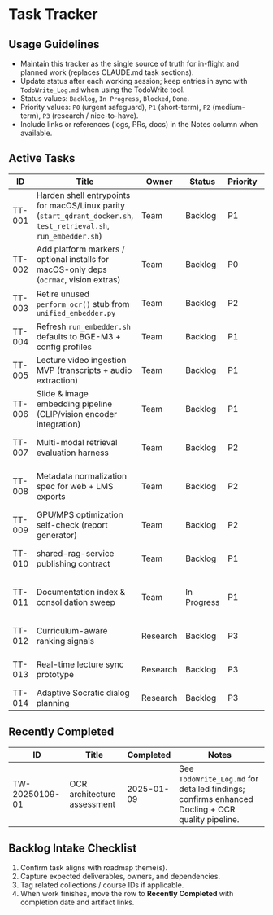 # Task Tracker

## Usage Guidelines
- Maintain this tracker as the single source of truth for in-flight and planned work (replaces CLAUDE.md task sections).
- Update status after each working session; keep entries in sync with `TodoWrite_Log.md` when using the TodoWrite tool.
- Status values: `Backlog`, `In Progress`, `Blocked`, `Done`.
- Priority values: `P0` (urgent safeguard), `P1` (short-term), `P2` (medium-term), `P3` (research / nice-to-have).
- Include links or references (logs, PRs, docs) in the Notes column when available.

## Active Tasks
| ID | Title | Owner | Status | Priority | Notes |
|----|-------|-------|--------|----------|-------|
| TT-001 | Harden shell entrypoints for macOS/Linux parity (`start_qdrant_docker.sh`, `test_retrieval.sh`, `run_embedder.sh`) | Team | Backlog | P1 | Use `/usr/bin/env bash`, support non-Dropbox paths, add `set -euo pipefail` where safe. |
| TT-002 | Add platform markers / optional installs for macOS-only deps (`ocrmac`, vision extras) | Team | Backlog | P0 | Prevent `uv sync` failure on Ubuntu/NVIDIA nodes; document optional extras in `pyproject.toml`. |
| TT-003 | Retire unused `perform_ocr()` stub from `unified_embedder.py` | Team | Backlog | P2 | Remove confusing placeholder; point developers to `enhanced_docling_converter.py`. |
| TT-004 | Refresh `run_embedder.sh` defaults to BGE-M3 + config profiles | Team | Backlog | P1 | Provide sample configs for Mac (MPS) vs Ubuntu (CUDA); parameterize skip patterns. |
| TT-005 | Lecture video ingestion MVP (transcripts + audio extraction) | Team | Backlog | P1 | Target Leccap/Panopto exports first; align metadata schema with chunk payloads. |
| TT-006 | Slide & image embedding pipeline (CLIP/vision encoder integration) | Team | Backlog | P1 | Generate linked visual embeddings; store pointers in Qdrant payload for tutor rendering. |
| TT-007 | Multi-modal retrieval evaluation harness | Team | Backlog | P2 | Extend `test_retrieval.py` to score text+image queries; produce regression reports. |
| TT-008 | Metadata normalization spec for web + LMS exports | Team | Backlog | P2 | Define canonical fields (unit/week/topic, modality, difficulty); update `hybrid_qdrant_store.py`. |
| TT-009 | GPU/MPS optimization self-check (report generator) | Team | Backlog | P2 | Expand `performance_optimizer` to emit recommended env settings per run. |
| TT-010 | shared-rag-service publishing contract | Team | Backlog | P1 | Automate manifest export + validation before collections go live. |
| TT-011 | Documentation index & consolidation sweep | Team | In Progress | P1 | Move legacy guidance from `CLAUDE.md` into roadmap, tracker, decision log; update `docs/`. |
| TT-012 | Curriculum-aware ranking signals | Research | Backlog | P3 | Model topic sequencing and difficulty to drive Socratic questioning. |
| TT-013 | Real-time lecture sync prototype | Research | Backlog | P3 | Align questions with video timestamps; evaluate streaming ingestion. |
| TT-014 | Adaptive Socratic dialog planning | Research | Backlog | P3 | Explore multi-agent prompt chaining using richer metadata. |

## Recently Completed
| ID | Title | Completed | Notes |
|----|-------|-----------|-------|
| TW-20250109-01 | OCR architecture assessment | 2025-01-09 | See `TodoWrite_Log.md` for detailed findings; confirms enhanced Docling + OCR quality pipeline. |

## Backlog Intake Checklist
1. Confirm task aligns with roadmap theme(s).
2. Capture expected deliverables, owners, and dependencies.
3. Tag related collections / course IDs if applicable.
4. When work finishes, move the row to **Recently Completed** with completion date and artifact links.

